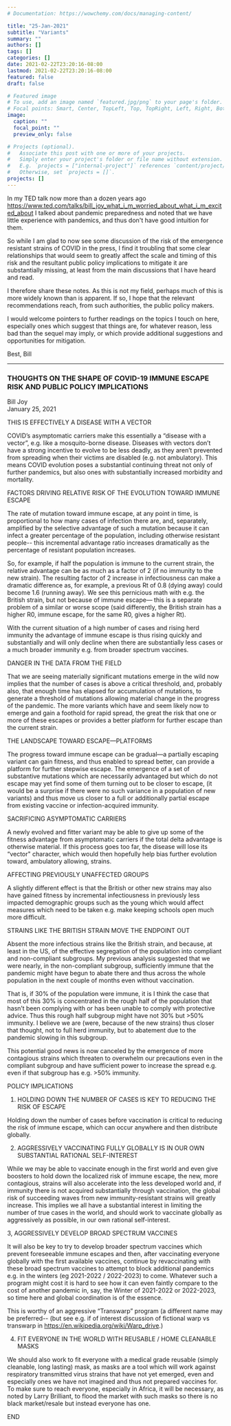 ```yaml
---
# Documentation: https://wowchemy.com/docs/managing-content/

title: "25-Jan-2021"
subtitle: "Variants"
summary: ""
authors: []
tags: []
categories: []
date: 2021-02-22T23:20:16-08:00
lastmod: 2021-02-22T23:20:16-08:00
featured: false
draft: false

# Featured image
# To use, add an image named `featured.jpg/png` to your page's folder.
# Focal points: Smart, Center, TopLeft, Top, TopRight, Left, Right, BottomLeft, Bottom, BottomRight.
image:
  caption: ""
  focal_point: ""
  preview_only: false

# Projects (optional).
#   Associate this post with one or more of your projects.
#   Simply enter your project's folder or file name without extension.
#   E.g. `projects = ["internal-project"]` references `content/project/deep-learning/index.md`.
#   Otherwise, set `projects = []`.
projects: []
---
```

In my TED talk now more than a dozen years ago
https://www.ted.com/talks/bill_joy_what_i_m_worried_about_what_i_m_excited_about
I talked about pandemic preparedness
and noted that we have little experience with pandemics, and thus don't have good intuition for them.

So while I am glad to now see some discussion of the risk of the emergence resistant strains of COVID in the press,
I find it troubling that some clear relationships that would seem to greatly
affect the scale and timing of this risk and the resultant public policy implications to mitigate it
are substantially missing, at least from the main discussions that I have heard and read.

I therefore share these notes. As this is not my field, perhaps much of this is more widely known than is apparent.
If so, I hope that the relevant recommendations reach, from such authorities, the public policy makers.

I would welcome pointers to further readings on the topics I touch on here,
especially ones which suggest that things are, for whatever reason, less bad than the sequel may imply,
or which provide additional suggestions and opportunities for mitigation.

Best, Bill

---

### THOUGHTS ON THE SHAPE OF COVID-19 IMMUNE ESCAPE RISK AND PUBLIC POLICY IMPLICATIONS
Bill Joy<br>
January 25, 2021

THIS IS EFFECTIVELY A DISEASE WITH A VECTOR

COVID’s asymptomatic carriers make this essentially a “disease with a vector”,
e.g. like a mosquito-borne disease.
Diseases with vectors don’t have a strong incentive to evolve to be less deadly,
as they aren’t prevented from spreading when their victims are disabled (e.g. not ambulatory).
This means COVID evolution poses a substantial continuing threat not only of further pandemics,
but also ones with substantially increased morbidity and mortality.

FACTORS DRIVING RELATIVE RISK OF THE EVOLUTION TOWARD IMMUNE ESCAPE

The rate of mutation toward immune escape, at any point in time,
is proportional to how many cases of infection there are, and,
separately, amplified by the selective advantage of such a mutation
because it can infect a greater percentage of the population, including otherwise resistant people--
this incremental advantage ratio increases dramatically as the percentage of resistant population increases.

So, for example, if half the population is immune to the current strain,
the relative advantage can be as much as a factor of 2 (if no immunity to the new strain).
The resulting factor of 2 increase in infectiousness can make a dramatic difference as,
for example, a previous Rt of 0.8 (dying away) could become 1.6 (running away).
We see this pernicious math with e.g. the British strain, but not because of immune escape—
this is a separate problem of a similar or worse scope
(said differently, the British strain has a higher R0, immune escape, for the same R0, gives a higher Rt).

With the current situation of a high number of cases and rising herd immunity
the advantage of immune escape is thus rising quickly and substantially
and will only decline when there are substantially less cases
or a much broader immunity e.g. from broader spectrum vaccines.

DANGER IN THE DATA FROM THE FIELD

That we are seeing materially significant mutations emerge in the wild now implies
that the number of cases is above a critical threshold,
and, probably also, that enough time has elapsed for accumulation of mutations,
to generate a threshold of mutations allowing material change in the progress of the pandemic.
The more variants which have and seem likely now to emerge and gain a foothold for rapid spread,
the great the risk that one or more of these escapes or provides a better platform for further escape than the current strain.

THE LANDSCAPE TOWARD ESCAPE—PLATFORMS

The progress toward immune escape can be gradual—a partially escaping variant
can gain fitness, and thus enabled to spread better, can provide a platform for further stepwise escape.
The emergence of a set of substantive mutations which are necessarily advantaged but
which do not escape may yet find some of them turning out to be closer to escape,
(it would be a surprise if there were no such variance in a population of new variants)
and thus move us closer to a full or additionally partial escape
from existing vaccine or infection-acquired immunity.

SACRIFICING ASYMPTOMATIC CARRIERS

A newly evolved and fitter variant may be able to give up some of the
fitness advantage from asymptomatic carriers if the total delta advantage is otherwise material.
If this process goes too far, the disease will lose its “vector" character,
which would then hopefully help bias further evolution toward, ambulatory allowing, strains.

AFFECTING PREVIOUSLY UNAFFECTED GROUPS

A slightly different effect is that the British or other new strains
may also have gained fitness by incremental infectiousness
in previously less impacted demographic groups such as the young
which would affect measures which need to be taken
e.g. make keeping schools open much more difficult.

STRAINS LIKE THE BRITISH STRAIN MOVE THE ENDPOINT OUT

Absent the more infectious strains like the British strain, and because, at least in the US,
of the effective segregation of the population into compliant and non-compliant subgroups.
My previous analysis suggested that we were nearly, in the non-compliant subgroup,
sufficiently immune that the pandemic might have begun to abate there
and thus across the whole population
in the next couple of months even without vaccination.

That is, if 30% of the population were immune, it is I think the case that most of this 30%
is concentrated in the rough half of the population that hasn’t been complying with
or has been unable to comply with protective advice. Thus this rough half subgroup might
have not 30% but >50% immunity.
I believe we are (were, because of the new strains) thus closer that thought, not to full herd immunity,
but to abatement due to the pandemic slowing in this subgroup.

This potential good news is now canceled by the emergence of more contagious strains
which threaten to overwhelm our precautions even in the compliant subgroup
and have sufficient power to increase the spread e.g. even if that subgroup has e.g. >50% immunity.

POLICY IMPLICATIONS

1. HOLDING DOWN THE NUMBER OF CASES IS KEY TO REDUCING THE RISK OF ESCAPE

Holding down the number of cases before vaccination is critical to reducing the risk of immune escape,
which can occur anywhere and then distribute globally.

2. AGGRESSIVELY VACCINATING FULLY GLOBALLY IS IN OUR OWN SUBSTANTIAL RATIONAL SELF-INTEREST

While we may be able to vaccinate enough in the first world and even give boosters
to hold down the localized risk of immune escape,
the new, more contagious, strains will also accelerate into the less developed world and,
if immunity there is not acquired substantially through vaccination,
the global risk of succeeding waves from new immunity-resistant strains will greatly increase.
This implies we all have a substantial interest in limiting the number of true cases in the world,
and should work to vaccinate globally as aggressively as possible, in our own rational self-interest.

3, AGGRESSIVELY DEVELOP BROAD SPECTRUM VACCINES

It will also be key to try to develop broader spectrum vaccines which prevent foreseeable immune escapes
and then, after vaccinating everyone globally with the first available vaccines,
continue by revaccinating with these broad spectrum vaccines
to attempt to block additional pandemics e.g. in the winters (eg 2021-2022 / 2022-2023) to come.
Whatever such a program might cost it is hard to see how it can even faintly compare
to the cost of another pandemic in, say, the Winter of 2021-2022 or 2022-2023,
so time here and global coordination is of the essence.

This is worthy of an aggressive “Transwarp” program (a different name may be preferred--
(but see e.g. if of interest discussion of fictional warp vs transwarp in https://en.wikipedia.org/wiki/Warp_drive.)

4. FIT EVERYONE IN THE WORLD WITH REUSABLE / HOME CLEANABLE MASKS

We should also work to fit everyone with a medical grade reusable (simply cleanable, long lasting) mask,
as masks are a tool which will work against respiratory transmitted virus strains that have not yet emerged,
even and especially ones we have not imagined and thus not prepared vaccines for.
To make sure to reach everyone, especially in Africa, it will be necessary, as noted by Larry Brilliant,
to flood the market with such masks so there is no black market/resale but instead everyone has one.

END
